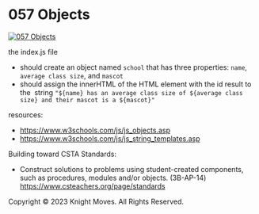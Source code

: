 # 057 Objects

[![057 Objects](https://img.youtube.com/vi/ghE2EjgC7vo/0.jpg)](https://www.youtube.com/watch?v=ghE2EjgC7vo)

the index.js file
- should create an object named `school` that has three properties: `name`, `average class size`, and `mascot`
- should assign the innerHTML of the HTML element with the id result to the  string `"${name} has an average class size of ${average class size} and their mascot is a ${mascot}"`

resources:
- https://www.w3schools.com/js/js_objects.asp
- https://www.w3schools.com/js/js_string_templates.asp

Building toward CSTA Standards:
- Construct solutions to problems using student-created components, such as procedures, modules and/or objects. (3B-AP-14) https://www.csteachers.org/page/standards

Copyright &copy; 2023 Knight Moves. All Rights Reserved.
